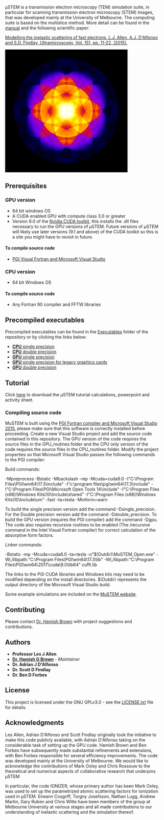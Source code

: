 
μSTEM is a transmission electron microscopy (TEM) simulation suite, in particular for scanning transmission electron microscopy (STEM) images, that was developed mainly at the University of Melbourne. The computing suite is based on the multislice
method. More detail can be found in the [manual](Manual/muSTEM_manual.pdf) and the following scientific paper:

[Modelling the inelastic scattering of fast electrons,
L.J. Allen, A.J. D'Alfonso and S.D. Findlay,
Ultramicroscopy, Vol. 151, pp. 11-22, (2015).](http://www.sciencedirect.com/science/article/pii/S0304399114002034)

![PACBED pattern](Manual/Figures/512x512_out_PACBED.png "PACBED pattern")

## Prerequisites

### GPU version

* 64 bit windows OS
* A CUDA enabled GPU with compute class 3.0 or greater
* Version 9.0 of the [Nvidia CUDA toolkit](https://developer.nvidia.com/cuda-toolkit-archive), this installs the .dll files necessary to run the GPU versions of μSTEM. Future versions of μSTEM will likely use later versions (9.1 and above) of the CUDA toolkit so this is a site you might have to revisit in future.

#### To compile source code

* [PGI Visual Fortran and Microsoft Visual Studio](https://www.pgroup.com/products/pvf.htm)

### CPU version

* 64 bit Windows OS

#### To compile source code

* Any Fortran 90 compiler and FFTW libraries

## Precompiled executables

Precompiled executables can be found in the [Executables](https://github.com/HamishGBrown/MuSTEM/raw/master/Executables) folder of the repository or by clicking the links below:

* [**CPU** single precision](https://github.com/HamishGBrown/MuSTEM/raw/master/Executables/CPU_muSTEM_x64_v5.3_single_precision.zip)
* [**CPU** double precision](https://github.com/HamishGBrown/MuSTEM/raw/master/Executables/CPU_muSTEM_x64_v5.3_double_precision.zip)
* [**GPU** single precision](https://github.com/HamishGBrown/MuSTEM/raw/master/Executables/CUDA_muSTEM_x64_v5.3_single_precision.zip)
* [**GPU** single precision for legacy graphics cards](https://github.com/HamishGBrown/MuSTEM/raw/master/Executables/CUDA_muSTEM_x64_v5.3_single_precision_legacy.zip)
* [**GPU** double precision](https://github.com/HamishGBrown/MuSTEM/raw/master/Executables/CUDA_muSTEM_x64_v5.3_double_precision.zip)

## Tutorial

Click [here](https://minhaskamal.github.io/DownGit/#/home?url=https://github.com/HamishGBrown/MuSTEM/tree/master/Tutorial) to download the μSTEM tutorial calculations, powerpoint and activity sheet.

### Compiling source code


MuSTEM is built using the [PGI Fortran compiler and Microsoft Visual Studio 2015](https://www.pgroup.com/products/pvf.htm), please make sure that this software is correctly installed before proceeding. Create a new Visual Studio project and add the source code contained in this repository. The GPU version of the code requires the source files in the GPU_routines folder and the CPU only version of the code requires the source files in the CPU_routines folder. Modify the project properties so that Microsoft Visual Studio passes the following commands to the PGI compiler:

Build commands:

-Mpreprocess -Bstatic -Mbackslash -mp -Mcuda=cuda9.0 -I"C:\Program Files\PGI\win64\17.3\include" -I"c:\program files\pgi\win64\17.3\include" -I"C:\Program Files\PGI\Microsoft Open Tools 14\include" -I"C:\Program Files (x86)\Windows Kits\10\Include\shared" -I"C:\Program Files (x86)\Windows Kits\10\Include\um" -fast -ta=tesla -Minform=warn

To build the single precision version add the command -Dsingle_precision. For the Double precision version add the command -Ddouble_precision. To build the GPU version (requires the PGI compiler) add the command -Dgpu. The code also requires recursive routines to be enabled (The  /recursive command in the Intel Visual Fortran compiler) for correct calculation of the absorptive form factors.

Linker commands:

-Bstatic -mp -Mcuda=cuda8.0 -ta=tesla -o"$(Outdir)\MuSTEM_Open.exe" -Wl,/libpath:"C:\Program Files\PGI\win64\17.3\lib" -Wl,/libpath:"C:\Program Files\PGI\win64\2017\cuda\9.0\lib64" cufft.lib

The links to the PGI CUDA libraries and Windows kits may need to be modified depending on the install directories. $(Outdir) represents the output directory of the Microsoft Visual Studio build.

Some example simulations are included on the [MuSTEM website](http://tcmp.ph.unimelb.edu.au/mustem/download.php).


## Contributing

Please contact [Dr. Hamish Brown](https://github.com/HamishGBrown) with project suggestions and contributions.

## Authors
* **Professor Les J Allen**
* [**Dr. Hamish G Brown**](https://github.com/HamishGBrown) - *Maintainer*
* **Dr. Adrian J D'Alfonso**
* **Dr. Scott D Findlay**
* **Dr. Ben D Forbes**


## License

This project is licensed under the GNU GPLv3.0 - see the [LICENSE.txt](LICENSE.txt) file for details.


## Acknowledgments

Les Allen, Adrian D'Alfonso and Scott Findlay originally took the initiative to make this code publicly available, with Adrian D'Alfonso taking on the considerable task of setting up the GPU code. Hamish Brown and Ben Forbes have subsequently made substantial refinements and extensions, with Ben Forbes responsible for several efficiency improvements. The code was developed mainly at the University of Melbourne. We would like to acknowledge the contributions of Mark Oxley and Chris Rossouw to the theoretical and numerical aspects of collaborative research that underpins μSTEM

In particular, the code IONIZER, whose primary author has been Mark Oxley, was used to set up the parametrized atomic scattering factors for ionization used in μSTEM. Eireann Cosgriff, Torgny Josefsson, Nathan Lugg, Andrew Martin, Gary Ruben and Chris Witte have been members of the group at Melbourne University at various stages and all made contributions to our understanding of inelastic scattering and the simulation thereof.
